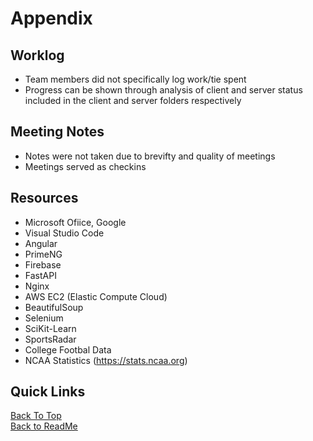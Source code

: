 # Appendix

## Worklog
- Team members did not specifically log work/tie spent
- Progress can be shown through analysis of client and server status included in the client and server folders respectively

## Meeting Notes
- Notes were not taken due to brevifty and quality of meetings
- Meetings served as checkins

## Resources
- Microsoft Ofiice, Google
- Visual Studio Code
- Angular
- PrimeNG
- Firebase
- FastAPI
- Nginx
- AWS EC2 (Elastic Compute Cloud)
- BeautifulSoup
- Selenium
- SciKit-Learn
- SportsRadar
- College Footbal Data
- NCAA Statistics (https://stats.ncaa.org)

## Quick Links

[Back To Top](#Appendix) \
[Back to ReadMe](/README.md)
